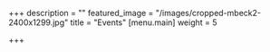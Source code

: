 +++
description = ""
featured_image = "/images/cropped-mbeck2-2400x1299.jpg"
title = "Events"
[menu.main]
weight = 5

+++
